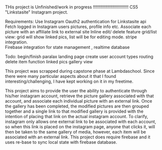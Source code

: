 THis project is Unfinished/work in progress !!!!!!!!!!!!!!!!!!!!!!!!!!!!!
CS5 "Linkstasite" Instagram project.

Requirements:
Use Instagram Oauth2 authentication for Linkstasite api
Fetch logged in Instagram users pictures, profile info etc.
Associate each picture with an affiliate link to external site
Inline edit/ delete feature
grid/list view: grid will show linked pics, list will be for editing mode.
stripe integration.  
Firebase integration for state management , realtime database

Todo:
begin/finish paralax landing page
create user account types
routing
delete item function
linked pics gallery view


This project was scrapped during capstone phase at Lambdaschool.  Since there were many particular aspects about it that I found interesting/challenging, I have kept working on it in my freetime. 

This project aims to provide the user the ability to authenticate through his/her instagram account, retrieve the picture gallery associated with that account, and associate each individual picture with an external link.  Once the gallery has been completed, the modified pictures are then grouped together and a single link to that modified gallery is provided with the intention of placing that link on the actual instagram account.  To clarify, instagram only allows one external link to be associated with each account, so when this link is placed on the instagram page, anyone that clicks it, will then be taken to the same gallery of media, however, each item will be associated with an external link.  This project does require firebase and it uses re-base to sync local state with firebase database. 